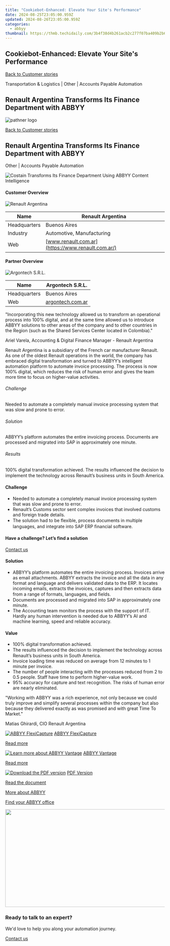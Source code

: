```yaml
---
title: "Cookiebot-Enhanced: Elevate Your Site's Performance"
date: 2024-08-25T23:05:00.959Z
updated: 2024-08-26T23:05:00.959Z
categories:
  - abbyy
thumbnail: https://thmb.techidaily.com/3b4f38d4b261acb2c277f07ba409b2b6a3f82798b238b26870bf6daec55fc8dc.jpg
---
```


## Cookiebot-Enhanced: Elevate Your Site's Performance

[Back to Customer stories](https://tools.techidaily.com/abbyy/products/)

Transportation & Logistics | Other | Accounts Payable Automation

## Renault Argentina Transforms Its Finance Department with ABBYY

![pathner logo](https://content.abbyy.com/-/media/project/abbyy/abbyy/logos-white/en/131312.png?h=40&iar=0&w=120)

[Back to Customer stories](https://tools.techidaily.com/abbyy/products/)

## Renault Argentina Transforms Its Finance Department with ABBYY

Other | Accounts Payable Automation 

![Costain Transforms Its Finance Department Using ABBYY Content Intelligence](https://static3.abbyy.com/abbyycommedia/29807/13-renault-cover-556x303.jpg) 

#### Customer Overview

![Renault Argentina](https://static4.abbyy.com/abbyycommedia/29806/renault-group-logo-132x68.png) 

| Name         | Renault Argentina                                 |
| ------------ | ------------------------------------------------- |
| Headquarters | Buenos Aires                                      |
| Industry     | Automotive, Manufacturing                         |
| Web          | [www.renault.com.ar](https://www.renault.com.ar/) |

#### Partner Overview

![Argontech S.R.L.](https://static1.abbyy.com/abbyycommedia/29805/argontech-207x52.png) 

| Name         | Argontech S.R.L.                              |
| ------------ | --------------------------------------------- |
| Headquarters | Buenos Aires                                  |
| Web          | [argontech.com.ar](https://argontech.com.ar/) |

 "Incorporating this new technology allowed us to transform an operational process into 100% digital, and at the same time allowed us to introduce ABBYY solutions to other areas of the company and to other countries in the Region (such as the Shared Services Center located in Colombia)."

 Ariel Varela, Accounting & Digital Finance Manager - Renault Argentina

Renault Argentina is a subsidiary of the French car manufacturer Renault. As one of the oldest Renault operations in the world, the company has embraced digital transformation and turned to ABBYY’s intelligent automation platform to automate invoice processing. The process is now 100% digital, which reduces the risk of human error and gives the team more time to focus on higher-value activities.

###### Challenge

Needed to automate a completely manual invoice processing system that was slow and prone to error.

###### Solution

ABBYY’s platform automates the entire invoicing process. Documents are processed and migrated into SAP in approximately one minute.

###### Results

100% digital transformation achieved. The results inﬂuenced the decision to implement the technology across Renault’s business units in South America.

#### Challenge

* Needed to automate a completely manual invoice processing system that was slow and prone to error.
* Renault’s Customs sector sent complex invoices that involved customs and foreign trade details.
* The solution had to be ﬂexible, process documents in multiple languages, and integrate into SAP ERP ﬁnancial software.

#### Have a challenge? Let’s find a solution  

[Contact us](https://tools.techidaily.com/abbyy/products/) 

#### Solution

* ABBYY’s platform automates the entire invoicing process. Invoices arrive as email attachments. ABBYY extracts the invoice and all the data in any format and language and delivers validated data to the ERP. It locates incoming emails, extracts the invoices, captures and then extracts data from a range of formats, languages, and ﬁelds.
* Documents are processed and migrated into SAP in approximately one minute.
* The Accounting team monitors the process with the support of IT. Hardly any human intervention is needed due to ABBYY’s AI and machine learning, speed and reliable accuracy.

#### Value

* 100% digital transformation achieved.
* The results inﬂuenced the decision to implement the technology across Renault’s business units in South America.
* Invoice loading time was reduced on average from 12 minutes to 1 minute per invoice.
* The number of people interacting with the processes reduced from 2 to 0.5 people. Staff have time to perform higher-value work.
* 95% accuracy for capture and text recognition. The risks of human error are nearly eliminated.

 "Working with ABBYY was a rich experience, not only because we could truly improve and simplify several processes within the company but also because they delivered exactly as was promised and with great Time To Market."

 Matias Ghirardi, CIO Renault Argentina

[![ABBYY FlexiCapture](https://static2.abbyy.com/abbyycommedia/21380/4-flexicapture.jpg)](https://tools.techidaily.com/abbyy/products/) [ABBYY FlexiCapture](https://tools.techidaily.com/abbyy/products/) 

[Read more](https://tools.techidaily.com/abbyy/products/) 

[![Learn more about ABBYY Vantage](https://static2.abbyy.com/abbyycommedia/24337/mailroom_automation_360x162.jpg)](https://tools.techidaily.com/abbyy/products/) [ABBYY Vantage](https://tools.techidaily.com/abbyy/products/) 

[Read more](https://tools.techidaily.com/abbyy/products/) 

[![Download the PDF version](https://static4.abbyy.com/abbyycommedia/29808/13b-renault-cover-360x162.jpg)](https://static4.abbyy.com/abbyycommedia/29677/renault-argentina-customer-story-en-12804.pdf "PDF Version") [PDF Version](https://static4.abbyy.com/abbyycommedia/29677/renault-argentina-customer-story-en-12804.pdf "PDF Version") 

[Read the document](https://static4.abbyy.com/abbyycommedia/29677/renault-argentina-customer-story-en-12804.pdf "PDF Version") 

[More about ABBYY](https://tools.techidaily.com/abbyy/products/) 

[Find your ABBYY office](https://tools.techidaily.com/abbyy/products/) 

<!-- affiliate ads begin -->
<a href="https://martinic.evyy.net/c/5597632/1422856/4482" target="_top" id="1422856"><img src="//a.impactradius-go.com/display-ad/4482-1422856" border="0" alt="" width="580" height="309"/></a>
<!-- affiliate ads end -->
### Ready to talk to an expert?

We'd love to help you along your automation journey.

[Contact us](https://tools.techidaily.com/abbyy/products/)

<ins class="adsbygoogle"
     style="display:block"
     data-ad-format="autorelaxed"
     data-ad-client="ca-pub-7571918770474297"
     data-ad-slot="1223367746"></ins>



<ins class="adsbygoogle"
     style="display:block"
     data-ad-client="ca-pub-7571918770474297"
     data-ad-slot="8358498916"
     data-ad-format="auto"
     data-full-width-responsive="true"></ins>


